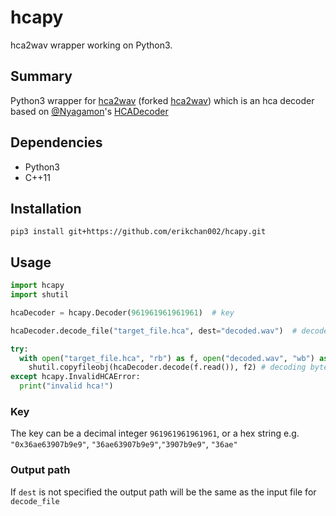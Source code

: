 # hcapy

hca2wav wrapper working on Python3.

## Summary

Python3 wrapper for [hca2wav](https://github.com/CrescentApricot/hca2wav) (forked [hca2wav](https://github.com/erikchan002/hca2wav)) which is an hca decoder based on [@Nyagamon](https://github.com/Nyagamon)'s [HCADecoder](https://github.com/Nyagamon/HCADecoder)<br>

## Dependencies
- Python3
- C++11

## Installation

```
pip3 install git+https://github.com/erikchan002/hcapy.git
```

## Usage

```python
import hcapy
import shutil

hcaDecoder = hcapy.Decoder(961961961961961)  # key

hcaDecoder.decode_file("target_file.hca", dest="decoded.wav")  # decode target_file.hca with the key above into decoded.wav

try:
  with open("target_file.hca", "rb") as f, open("decoded.wav", "wb") as f2:
    shutil.copyfileobj(hcaDecoder.decode(f.read()), f2) # decoding bytes into io.BytesIO
except hcapy.InvalidHCAError:
  print("invalid hca!")
```

### Key

The key can be a decimal integer `961961961961961`, or a hex string e.g. `"0x36ae63907b9e9"`, `"36ae63907b9e9"`,`"3907b9e9"`, `"36ae"`

### Output path

If `dest` is not specified the output path will be the same as the input file for `decode_file`


